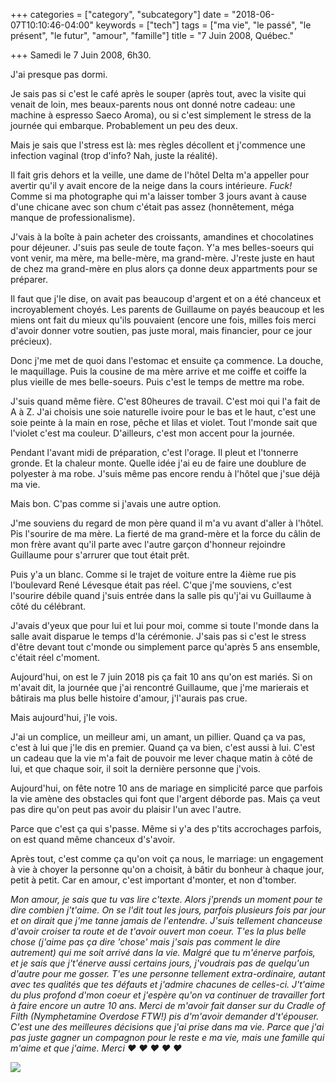 +++
categories = ["category", "subcategory"]
date = "2018-06-07T10:10:46-04:00"
keywords = ["tech"]
tags = ["ma vie", "le passé", "le présent", "le futur", "amour", "famille"]
title = "7 Juin 2008, Québec."

+++
Samedi le 7 Juin 2008, 6h30.

J'ai presque pas dormi.

Je sais pas si c'est le café après le souper (après tout, avec la visite qui venait de loin, mes beaux-parents nous ont donné notre cadeau: une machine à espresso Saeco Aroma), ou si c'est simplement le stress de la journée qui embarque. Probablement un peu des deux.

Mais je sais que l'stress est là: mes règles décollent et j'commence une infection vaginal (trop d'info? Nah, juste la réalité).

Il fait gris dehors et la veille, une dame de l'hôtel Delta m'a appeller pour avertir qu'il y avait encore de la neige dans la cours intérieure. _Fuck!_ Comme si ma photographe qui m'a laisser tomber 3 jours avant à cause d'une chicane avec son chum c'était pas assez (honnêtement, méga manque de professionalisme).

J'vais à la boîte à pain acheter des croissants, amandines et chocolatines pour déjeuner. J'suis pas seule de toute façon. Y'a mes belles-soeurs qui vont venir, ma mère, ma belle-mère, ma grand-mère. J'reste juste en haut de chez ma grand-mère en plus alors ça donne deux appartments pour se préparer.

Il faut que j'le dise, on avait pas beaucoup d'argent et on a été chanceux et incroyablement choyés. Les parents de Guillaume on payés beaucoup et les miens ont fait du mieux qu'ils pouvaient (encore une fois, milles fois merci d'avoir donner votre soutien, pas juste moral, mais financier, pour ce jour précieux).

Donc j'me met de quoi dans l'estomac et ensuite ça commence. La douche, le maquillage. Puis la cousine de ma mère arrive et me coiffe et coiffe la plus vieille de mes belle-soeurs. Puis c'est le temps de mettre ma robe.

J'suis quand même fière. C'est 80heures de travail. C'est moi qui l'a fait de A à Z. J'ai choisis une soie naturelle ivoire pour le bas et le haut, c'est une soie peinte à la main en rose, pêche et lilas et violet. Tout l'monde sait que l'violet c'est ma couleur. D'ailleurs, c'est mon accent pour la journée.

Pendant l'avant midi de préparation, c'est l'orage. Il pleut et l'tonnerre gronde. Et la chaleur monte. Quelle idée j'ai eu de faire une doublure de polyester à ma robe. J'suis même pas encore rendu à l'hôtel que j'sue déjà ma vie.

Mais bon. C'pas comme si j'avais une autre option.

J'me souviens du regard de mon père quand il m'a vu avant d'aller à l'hôtel. Pis l'sourire de ma mère. La fierté de ma grand-mère et la force du câlin de mon frère avant qu'il parte avec l'autre garçon d'honneur rejoindre Guillaume pour s'arrurer que tout était prêt.

Puis y'a un blanc. Comme si le trajet de voiture entre la 4ième rue pis l'boulevard René Lévesque était pas réel. C'que j'me souviens, c'est l'sourire débile quand j'suis entrée dans la salle pis qu'j'ai vu Guillaume à côté du célébrant.

J'avais d'yeux que pour lui et lui pour moi, comme si toute l'monde dans la salle avait disparue le temps d'la cérémonie. J'sais pas si c'est le stress d'être devant tout c'monde ou simplement parce qu'après 5 ans ensemble, c'était réel c'moment.

Aujourd'hui, on est le 7 juin 2018 pis ça fait 10 ans qu'on est mariés. Si on m'avait dit, la journée que j'ai rencontré Guillaume, que j'me marierais et bâtirais ma plus belle histoire d'amour, j'l'aurais pas crue.

Mais aujourd'hui, j'le vois.

J'ai un complice, un meilleur ami, un amant, un pillier. Quand ça va pas, c'est à lui que j'le dis en premier. Quand ça va bien, c'est aussi à lui. C'est un cadeau que la vie m'a fait de pouvoir me lever chaque matin à côté de lui, et que chaque soir, il soit la dernière personne que j'vois.

Aujourd'hui, on fête notre 10 ans de mariage en simplicité parce que parfois la vie amène des obstacles qui font que l'argent déborde pas. Mais ça veut pas dire qu'on peut pas avoir du plaisir l'un avec l'autre.

Parce que c'est ça qui s'passe. Même si y'a des p'tits accrochages parfois, on est quand même chanceux d's'avoir.

Après tout, c'est comme ça qu'on voit ça nous, le marriage: un engagement à vie à choyer la personne qu'on a choisit, à bâtir du bonheur à chaque jour, petit à petit. Car en amour, c'est important d'monter, et non d'tomber.

_Mon amour, je sais que tu vas lire c'texte. Alors j'prends un moment pour te dire combien j't'aime. On se l'dit tout les jours, parfois plusieurs fois par jour et on dirait que j'me tanne jamais de l'entendre. J'suis tellement chanceuse d'avoir croiser ta route et de t'avoir ouvert mon coeur. T'es la plus belle chose (j'aime pas ça dire 'chose' mais j'sais pas comment le dire autrement) qui me soit arrivé dans la vie. Malgré que tu m'énerve parfois, et je sais que j't'énerve aussi certains jours, j'voudrais pas de quelqu'un d'autre pour me gosser. T'es une personne tellement extra-ordinaire, autant avec tes qualités que tes défauts et j'admire chacunes de celles-ci. J't'aime du plus profond d'mon coeur et j'espère qu'on va continuer de travailler fort à faire encore un autre 10 ans. Merci de m'avoir fait danser sur du Cradle of Filth (Nymphetamine Overdose FTW!) pis d'm'avoir demander d't'épouser. C'est une des meilleures décisions que j'ai prise dans ma vie. Parce que j'ai pas juste gagner un compagnon pour le reste e ma vie, mais une famille qui m'aime et que j'aime. Merci ♥  ♥  ♥  ♥  ♥_

![](/uploads/2018/06/07/22-mind-marriage-tips-grandma-502711544-nurdanst.jpg)